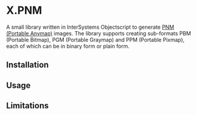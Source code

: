 # X.PNM

A small library written in InterSystems Objectscript to generate [PNM (Portable Anymap)](https://netpbm.sourceforge.net/doc/pnm.html) images. The library supports creating sub-formats PBM (Portable Bitmap), PGM (Portable Graymap) and PPM (Portable Pixmap), each of which can be in binary form or plain form.

## Installation

## Usage

## Limitations
